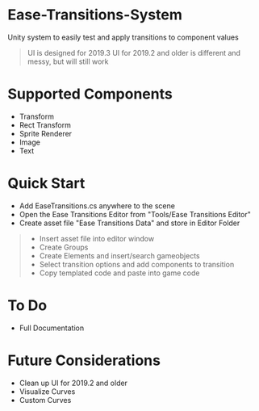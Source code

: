 # Ease-Transitions-System
Unity system to easily test and apply transitions to component values

> UI is designed for 2019.3
> UI for 2019.2 and older is different and messy, but will still work

# Supported Components
- Transform
- Rect Transform
- Sprite Renderer
- Image
- Text

# Quick Start
- Add EaseTransitions.cs anywhere to the scene
- Open the Ease Transitions Editor from "Tools/Ease Transitions Editor"
- Create asset file "Ease Transitions Data" and store in Editor Folder

>- Insert asset file into editor window
>- Create Groups
>- Create Elements and insert/search gameobjects
>- Select transition options and add components to transition
>- Copy templated code and paste into game code

# To Do
- Full Documentation

# Future Considerations
- Clean up UI for 2019.2 and older
- Visualize Curves
- Custom Curves
